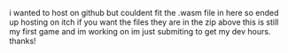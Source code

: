 i wanted to host on github but couldent fit the  .wasm file in here so ended up hosting on itch if you want the files they are in the zip above this is still my first game and im working on im just submiting to get my dev hours.
thanks!

